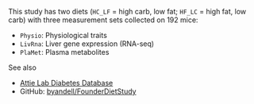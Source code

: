 This study has two diets (`HC_LF` = high carb, low fat; `HF_LC` = high fat, low carb) with three measurement sets collected on 192 mice:

- `Physio`: Physiological traits
- `LivRna`: Liver gene expression (RNA-seq)
- `PlaMet`: Plasma metabolites

See also

- [Attie Lab Diabetes Database](http://diabetes.wisc.edu/)
- GitHub: [byandell/FounderDietStudy](https://github.com/byandell/FounderDietStudy)
